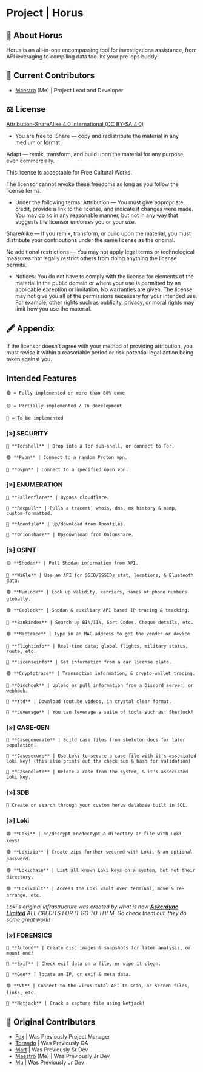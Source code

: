 # Project | Horus



## 🚀 About Horus

Horus is an all-in-one encompassing tool for investigations assistance, from API leveraging to compiling data too. Its your pre-ops buddy! 


## 🤝 Current Contributors

- [Maestro](https://github.com/digitalized-snake) (Me) | Project Lead and Developer



## ⚖ License

[Attribution-ShareAlike 4.0 International (CC BY-SA 4.0)](http://creativecommons.org/licenses/by-sa/4.0/)

- You are free to:
Share — copy and redistribute the material in any medium or format

Adapt — remix, transform, and build upon the material
for any purpose, even commercially.

This license is acceptable for Free Cultural Works.

The licensor cannot revoke these freedoms as long as you follow the license terms.

- Under the following terms:
Attribution — You must give appropriate credit, provide a link to the license, and indicate if changes were made. You may do so in any reasonable manner, but not in any way that suggests the licensor endorses you or your use.

ShareAlike — If you remix, transform, or build upon the material, you must distribute your contributions under the same license as the original.

No additional restrictions — You may not apply legal terms or technological measures that legally restrict others from doing anything the license permits.

- Notices:
You do not have to comply with the license for elements of the material in the public domain or where your use is permitted by an applicable exception or limitation.
No warranties are given. The license may not give you all of the permissions necessary for your intended use. For example, other rights such as publicity, privacy, or moral rights may limit how you use the material.
## 🖋 Appendix

If the licensor doesn't agree with your method of providing attribution, you must revise it within a reasonable period or risk potential legal action being taken against you.

## Intended Features
```  
🟢 = Fully implemented or more than 80% done

🟡 = Partially implemented / In development

🔴 = To be implemented
```



### [»] **SECURITY**
```
🔴 **Torshell** | Drop into a Tor sub-shell, or connect to Tor.

🟢 **Pvpn** | Connect to a random Proton vpn.

🔴 **Ovpn** | Connect to a specified open vpn.
```


### [»] **ENUMERATION**
```  
🔴 **Fallenflare** | Bypass cloudflare.

🔴 **Recpull** | Pulls a tracert, whois, dns, mx history & namp, custom-formatted.

🔴 **Anonfile** | Up/download from Anonfiles.

🔴 **Onionshare** | Up/download from Onionshare.
```


### [»] **OSINT**
```  
🟡 **Shodan** | Pull Shodan information from API.

🔴 **WiGle** | Use an API for SSID/BSSIDs stat, locations, & Bluetooth data.

🟢 **Numlook** | Look up validity, carriers, names of phone numbers globally.

🟢 **Geolock** | Shodan & auxiliary API based IP tracing & tracking.

🔴 **Bankindex** | Search up BIN/IIN, Sort Codes, Cheque details, etc.

🟢 **Mactrace** | Type in an MAC address to get the vender or device

🔴 **Flightinfo** | Real-time data; global flights, military status, route, etc.

🔴 **Licenseinfo** | Get information from a car license plate.

🟢 **Cryptotrace** | Transaction information, & crypto-wallet tracing.

🔴 **Dischook** | Upload or pull information from a Discord server, or webhook.

🔴 **Ytd** | Download Youtube videos, in crystal clear format.

🔴 **Leverage** | You can leverage a suite of tools such as; Sherlock!
```


### [»] **CASE-GEN**
```  
🔴 **Casegenerate** | Build case files from skeleton docs for later population.

🔴 **Casesecure** | Use Loki to secure a case-file with it's associated Loki key! (this also prints out the check sum & hash for validation)

🔴 **Casedelete** | Delete a case from the system, & it's associated Loki key.
```


### [»] **SDB**
```  
🔴 Create or search through your custom horus database built in SQL.
```

### [»] **Loki**
```  
🟢 **Loki** | en/decrypt En/decrypt a directory or file with Loki keys!

🟢 **Lokizip** | Create zips further secured with Loki, & an optional password.

🟢 **Lokichain** | List all known Loki keys on a system, but not their directory.

🟢 **Lokivault** | Access the Loki vault over terminal, move & re-arrange, etc.
```
*Loki's original infrastructure was created by what is now* ***[Askerdyne Limited](https://askerdyne.com/)*** *ALL CREDITS FOR IT GO TO THEM. Go check them out, they do some great work!*

### [»] **FORENSICS**
``` 
🔴 **Autodd** | Create disc images & snapshots for later analysis, or mount one!

🔴 **Exif** | Check exif data on a file, or wipe it clean.

🔴 **Geo** | locate an IP, or exif & meta data.

🟢 **Vt** | Connect to the virus-total API to scan, or screen files, links, etc.

🔴 **Netjack** | Crack a capture file using Netjack!
```  

## 🤝 Original Contributors

- [Fox](https://github.com/1T57H3F0X) | Was Previously Project Manager
- [Tornado](https://github.com/digitalsilicon) | Was Previously QA
- [Mart](https://github.com/marvhus) | Was Previously Sr Dev
- [Maestro](https://github.com/digitalized-snake) (Me) | Was Previously Jr Dev
- [Mu](https://github.com/IamMU) | Was Previously Jr Dev
